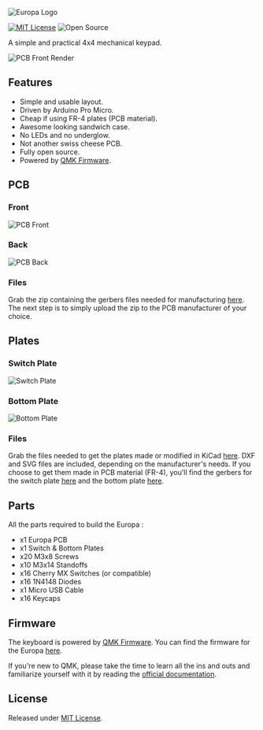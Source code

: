 ![Europa Logo](https://i.imgur.com/I8PD66f.png)

[![MIT License](https://img.shields.io/badge/license-MIT-blue)](https://github.com/aureliengmichaud/Odyssey67/blob/master/LICENSE)
 ![Open Source](https://img.shields.io/badge/open_source-yes-brightgreen)

A simple and practical 4x4 mechanical keypad.

 ![PCB Front Render](https://i.imgur.com/yggd61h.png)

## Features

 * Simple and usable layout.
 * Driven by Arduino Pro Micro.
 * Cheap if using FR-4 plates (PCB material).
 * Awesome looking sandwich case.
 * No LEDs and no underglow.
 * Not another swiss cheese PCB.
 * Fully open source.
 * Powered by [QMK Firmware](https://github.com/qmk/qmk_firmware).

## PCB

### Front

 ![PCB Front](https://i.imgur.com/yggd61h.png)

### Back

 ![PCB Back](https://i.imgur.com/MpE3kGi.png)

### Files

 Grab the zip containing the gerbers files needed for manufacturing [here](https://github.com/aureliengmichaud/Europa/blob/master/Europa-PCB-Gerbers-Rev1.zip). The next step is to simply upload the zip to the PCB manufacturer of your choice.

## Plates

### Switch Plate

 ![Switch Plate](https://i.imgur.com/2qBzaoF.png)

### Bottom Plate

 ![Bottom Plate](https://i.imgur.com/MTNHZtB.png)

### Files

 Grab the files needed to get the plates made or modified in KiCad [here](https://github.com/aureliengmichaud/Europa/tree/master/Plates). DXF and SVG files are included, depending on the manufacturer's needs. If you choose to get them made in PCB material (FR-4), you'll find the gerbers for the switch plate [here](https://github.com/aureliengmichaud/Europa/blob/master/Europa-Switch-Plate-Gerbers-Rev1.zip) and the bottom plate [here](https://github.com/aureliengmichaud/Europa/blob/master/Europa-Bottom-Plate-Gerbers-Rev1.zip).

## Parts

 All the parts required to build the Europa :

 * x1 Europa PCB
 * x1 Switch & Bottom Plates
 * x20 M3x8 Screws
 * x10 M3x14 Standoffs
 * x16 Cherry MX Switches (or compatible)
 * x16 1N4148 Diodes
 * x1 Micro USB Cable
 * x16 Keycaps

## Firmware

 The keyboard is powered by [QMK Firmware](https://github.com/qmk/qmk_firmware). You can find the firmware for the Europa [here](https://github.com/aureliengmichaud/qmk_firmware/tree/master/keyboards/aureliengmichaud/europa).

 If you're new to QMK, please take the time to learn all the ins and outs and familiarize yourself with it by reading the [official documentation](https://docs.qmk.fm/#/).

## License

 Released under [MIT License](https://github.com/aureliengmichaud/Odyssey67/blob/master/LICENSE).